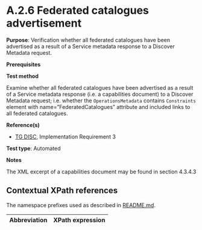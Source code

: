 # A.2.6 Federated catalogues advertisement

**Purpose**: Verification whether all federated catalogues have been advertised as a result of a Service metadata response to a Discover Metadata request.

**Prerequisites**

**Test method**

 Examine whether all federated catalogues have been advertised as a result of a Service metadata response (i.e. a capabilities document) to a Discover Metadata request; i.e. whether the ```OperationsMetadata``` contains ```Constraints``` element with name=”FederatedCatalogues” attribute and included links to all federated catalogues.

**Reference(s)**

* [TG DISC](README.md#ref_TG_DISC), Implementation Requirement 3

**Test type**: Automated

**Notes**

The XML excerpt of a capabilities document may be found in section 4.3.4.3

## Contextual XPath references

The namespace prefixes used as described in [README.md](README.md#namespaces).

Abbreviation                                               |  XPath expression
---------------------------------------------------------- | -------------------------------------------------------------------------
